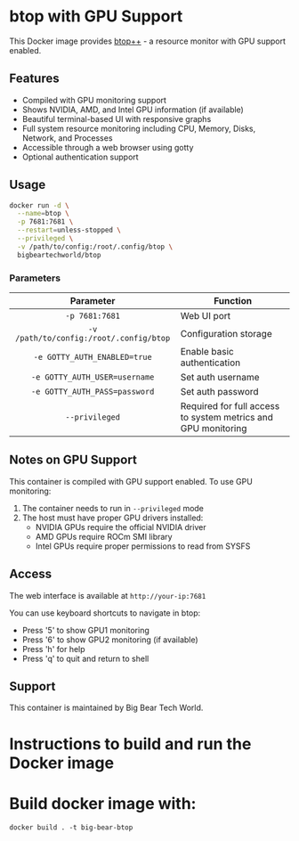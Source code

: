 # btop with GPU Support

This Docker image provides [btop++](https://github.com/aristocratos/btop) - a resource monitor with GPU support enabled.

## Features

- Compiled with GPU monitoring support
- Shows NVIDIA, AMD, and Intel GPU information (if available)
- Beautiful terminal-based UI with responsive graphs
- Full system resource monitoring including CPU, Memory, Disks, Network, and Processes
- Accessible through a web browser using gotty
- Optional authentication support

## Usage

```bash
docker run -d \
  --name=btop \
  -p 7681:7681 \
  --restart=unless-stopped \
  --privileged \
  -v /path/to/config:/root/.config/btop \
  bigbeartechworld/btop
```

### Parameters

|                Parameter                | Function                                                      |
| :-------------------------------------: | ------------------------------------------------------------- |
|             `-p 7681:7681`              | Web UI port                                                   |
| `-v /path/to/config:/root/.config/btop` | Configuration storage                                         |
|      `-e GOTTY_AUTH_ENABLED=true`       | Enable basic authentication                                   |
|      `-e GOTTY_AUTH_USER=username`      | Set auth username                                             |
|      `-e GOTTY_AUTH_PASS=password`      | Set auth password                                             |
|             `--privileged`              | Required for full access to system metrics and GPU monitoring |

## Notes on GPU Support

This container is compiled with GPU support enabled. To use GPU monitoring:

1. The container needs to run in `--privileged` mode
2. The host must have proper GPU drivers installed:
   - NVIDIA GPUs require the official NVIDIA driver
   - AMD GPUs require ROCm SMI library
   - Intel GPUs require proper permissions to read from SYSFS

## Access

The web interface is available at `http://your-ip:7681`

You can use keyboard shortcuts to navigate in btop:

- Press '5' to show GPU1 monitoring
- Press '6' to show GPU2 monitoring (if available)
- Press 'h' for help
- Press 'q' to quit and return to shell

## Support

This container is maintained by Big Bear Tech World.

# Instructions to build and run the Docker image

# Build docker image with:

```
docker build . -t big-bear-btop
```
